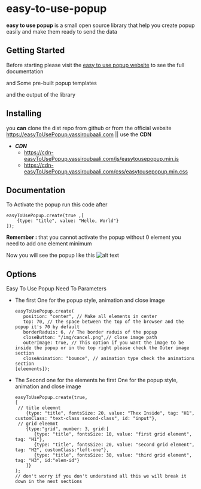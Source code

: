 # easy-to-use-popup

**easy to use popup** is a small open source library that help you create popup easily and make them ready to send the data

## Getting Started
Before starting please visit the [easy to use popup website](https://easyToUsePopup.yassiroubaali.com) to see the full documentation 

and Some pre-built popup templates 

and the output of the library

## Installing
you **can** clone the dist repo from github or from the official website https://easyToUsePopup.yassiroubaali.com  || use the **CDN**

- ***CDN***
    - https://cdn-easyToUsePopup.yassiroubaali.com/js/easytousepopup.min.js   
    - https://cdn-easyToUsePopup.yassiroubaali.com/css/easytousepopup.min.css

## Documentation
To Activate the popup run this code after
```
easyToUsePopup.create(true ,[
    {type: "title", value: "Hello, World"}
]);
```
**Remember :** that you cannot activate the popup without 0 element you need to add one element minimum

Now you will see the popup like this
![alt text](https://easyToUsePopup.yassiroubaali.com/img/hello-world-easyToUsePopUp.png)

## Options
Easy To Use Popup Need To Parameters
- The first One for the popup style, animation and close image
    ```
    easyToUsePopup.create(
       position: "center", // Make all elements in center
       top: 70, // the space between the top of the browser and the popup it's 70 by default
       borderRaduis: 6, // The border raduis of the popup
       closeButton: "/img/cancel.png",// close image path
       outerImage: true, // This option if you want the image to be inside the popup or in the top right please check the Outer image section
       closeAnimation: "bounce", // animation type check the animations section
    [eleements]);
    ```
- The Second one for the elements
he first One for the popup style, animation and close image
    ```
    easyToUsePopup.create(true,
    [
     // title eleemnt
        {type: "title", fontsSize: 20, value: "Thex Inside", tag: "H1", customClass: "text-class second-class", id: "input"},
     // grid eleemnt
        {type:"grid", number: 3, grid:[
           {type: "title", fontsSize: 10, value: "first grid element",  tag: "H1"},
           {type: "title", fontsSize: 20, value: "second grid element", tag: "H2", customClass:"left-one"},
           {type: "title", fontsSize: 30, value: "third grid element",  tag: "H3", id:"elem-id"}
        ]}
    );
    // don't worry if you don't understand all this we will break it down in the next sections 
    ```